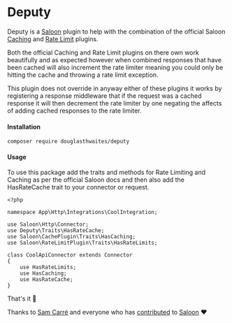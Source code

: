 # Deputy
Deputy is a [Saloon](saloon) plugin to help with the combination of the official Saloon [Caching](https://docs.saloon.dev/installable-plugins/caching-responses) and [Rate Limit](https://docs.saloon.dev/installable-plugins/handling-rate-limits) plugins.

Both the official Caching and Rate Limit plugins on there own work beautifully and as expected however when combined responses that have been cached will also increment the rate limiter meaning you could only be hitting the cache and throwing a rate limit exception.

This plugin does not override in anyway either of these plugins it works by registering a response middleware that if the request was a cached response it will then decrement the rate limiter by one negating the affects of adding cached responses to the rate limiter.

#### Installation
    composer require douglasthwaites/deputy

#### Usage
To use this package add the traits and methods for Rate Limiting and Caching as per the official Saloon docs and then also add the HasRateCache trait to your connector or request.

    <?php  
      
    namespace App\Http\Integrations\CoolIntegration;  

    use Saloon\Http\Connector;  
    use Deputy\Traits\HasRateCache;
    use Saloon\CachePlugin\Traits\HasCaching;
    use Saloon\RateLimitPlugin\Traits\HasRateLimits;  
      
    class CoolApiConnector extends Connector  
    {  
        use HasRateLimits;
        use HasCaching;    
        use HasRateCache;
    }

That's it 🤠

Thanks to [Sam Carré](https://github.com/Sammyjo20) and everyone who has [contributed](https://github.com/saloonphp/saloon/graphs/contributors) to [Saloon](https://github.com/saloonphp/saloon) ❤️
